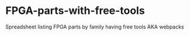 # FPGA-parts-with-free-tools
Spreadsheet listing FPGA parts by family having free tools AKA webpacks
